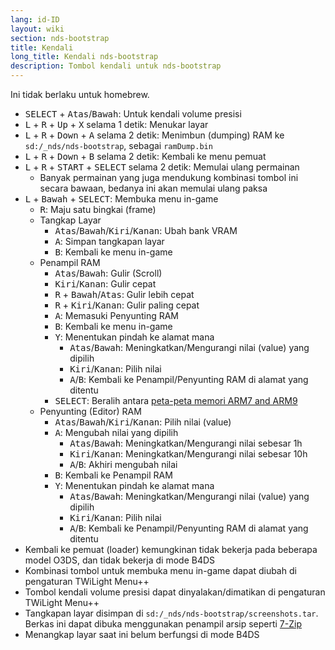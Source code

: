 ```yaml
---
lang: id-ID
layout: wiki
section: nds-bootstrap
title: Kendali
long_title: Kendali nds-bootstrap
description: Tombol kendali untuk nds-bootstrap
---
```


Ini tidak berlaku untuk homebrew.
- <kbd>SELECT</kbd> + <kbd>Atas</kbd>/<kbd>Bawah</kbd>: Untuk kendali volume presisi
- <kbd class="l">L</kbd> + <kbd class="r">R</kbd> + <kbd>Up</kbd> + <kbd class="face">X</kbd> selama 1 detik: Menukar layar
- <kbd class="l">L</kbd> + <kbd class="r">R</kbd> + <kbd>Down</kbd> + <kbd class="face">A</kbd> selama 2 detik: Menimbun (dumping) RAM ke `sd:/_nds/nds-bootstrap`, sebagai `ramDump.bin`
- <kbd class="l">L</kbd> + <kbd class="r">R</kbd> + <kbd>Down</kbd> + <kbd class="face">B</kbd> selama 2 detik: Kembali ke menu pemuat
- <kbd class="l">L</kbd> + <kbd class="r">R</kbd> + <kbd>START</kbd> + <kbd>SELECT</kbd> selama 2 detik: Memulai ulang permainan
  - Banyak permainan yang juga mendukung kombinasi tombol ini secara bawaan, bedanya ini akan memulai ulang paksa
- <kbd class="l">L</kbd> + <kbd>Bawah</kbd> + <kbd>SELECT</kbd>: Membuka menu in-game
   - <kbd class="r">R</kbd>: Maju satu bingkai (frame)
   - Tangkap Layar
      - <kbd>Atas</kbd>/<kbd>Bawah</kbd>/<kbd>Kiri</kbd>/<kbd>Kanan</kbd>: Ubah bank VRAM
      - <kbd class="face">A</kbd>: Simpan tangkapan layar
      - <kbd class="face">B</kbd>: Kembali ke menu in-game
   - Penampil RAM
      - <kbd>Atas</kbd>/<kbd>Bawah</kbd>: Gulir (Scroll)
      - <kbd>Kiri</kbd>/<kbd>Kanan</kbd>: Gulir cepat
      - <kbd class="r">R</kbd> + <kbd>Bawah</kbd>/<kbd>Atas</kbd>: Gulir lebih cepat
      - <kbd class="r">R</kbd> + <kbd>Kiri</kbd>/<kbd>Kanan</kbd>: Gulir paling cepat
      - <kbd class="face">A</kbd>: Memasuki Penyunting RAM
      - <kbd class="face">B</kbd>: Kembali ke menu in-game
      - <kbd class="face">Y</kbd>: Menentukan pindah ke alamat mana
        - <kbd>Atas</kbd>/<kbd>Bawah</kbd>: Meningkatkan/Mengurangi nilai (value) yang dipilih
        - <kbd>Kiri</kbd>/<kbd>Kanan</kbd>: Pilih nilai
        - <kbd class="face">A</kbd>/<kbd class="face">B</kbd>: Kembali ke Penampil/Penyunting RAM di alamat yang ditentu
      - <kbd>SELECT</kbd>: Beralih antara [peta-peta memori ARM7 and ARM9](https://problemkaputt.de/gbatek-ds-memory-maps.htm)
   - Penyunting (Editor) RAM
      - <kbd>Atas</kbd>/<kbd>Bawah</kbd>/<kbd>Kiri</kbd>/<kbd>Kanan</kbd>: Pilih nilai (value)
      - <kbd class="face">A</kbd>: Mengubah nilai yang dipilih
         - <kbd>Atas</kbd>/<kbd>Bawah</kbd>: Meningkatkan/Mengurangi nilai sebesar 1h
         - <kbd>Kiri</kbd>/<kbd>Kanan</kbd>: Meningkatkan/Mengurangi nilai sebesar 10h
         - <kbd class="face">A</kbd>/<kbd class="face">B</kbd>: Akhiri mengubah nilai
      - <kbd class="face">B</kbd>: Kembali ke Penampil RAM
      - <kbd class="face">Y</kbd>: Menentukan pindah ke alamat mana
        - <kbd>Atas</kbd>/<kbd>Bawah</kbd>: Meningkatkan/Mengurangi nilai (value) yang dipilih
        - <kbd>Kiri</kbd>/<kbd>Kanan</kbd>: Pilih nilai
        - <kbd class="face">A</kbd>/<kbd class="face">B</kbd>: Kembali ke Penampil/Penyunting RAM di alamat yang ditentu
- Kembali ke pemuat (loader) kemungkinan tidak bekerja pada beberapa model O3DS, dan tidak bekerja di mode B4DS
- Kombinasi tombol untuk membuka menu in-game dapat diubah di pengaturan TWiLight Menu++
- Tombol kendali volume presisi dapat dinyalakan/dimatikan di pengaturan TWiLight Menu++
- Tangkapan layar disimpan di `sd:/_nds/nds-bootstrap/screenshots.tar`. Berkas ini dapat dibuka menggunakan penampil arsip seperti [7-Zip](https://www.7-zip.org/)
- Menangkap layar saat ini belum berfungsi di mode B4DS

